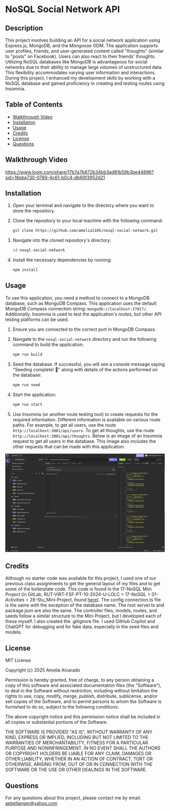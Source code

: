 # NoSQL Social Network API

## Description

This project involves building an API for a social network application using Express.js, MongoDB, and the Mongoose ODM. The application supports user profiles, friends, and user-generated content called "thoughts" (similar to "posts" on Facebook). Users can also react to their friends' thoughts. Utilizing NoSQL databases like MongoDB is advantageous for social networks due to their ability to manage large volumes of unstructured data. This flexibility accommodates varying user information and interactions. During this project, I enhanced my development skills by working with a NoSQL database and gained proficiency in creating and testing routes using Insomnia.

## Table of Contents

- [Walkthrough Video](#walkthrough-video)
- [Installation](#installation)
- [Usage](#usage)
- [Credits](#credits)
- [License](#license)
- [Questions](#questions)

## Walkthrough Video

https://www.loom.com/share/17b7a7b872b34bb3ad81b59b3be44896?sid=18eba730-0789-4c61-b0c4-db66f3952d21

## Installation
1. Open your terminal and navigate to the directory where you want to store the repository.

2. Clone the repository to your local machine with the following command:

    ```sh
    git clone https://github.com/amelia1105/nosql-social-network.git
    ```

3. Navigate into the cloned repository's directory:

    ```sh
    cd nosql-social-network
    ```

4. Install the necessary dependencies by running:

    ```sh
    npm install
    ```

## Usage
To use this application, you need a method to connect to a MongoDB database, such as MongoDB Compass. This application uses the default MongoDB Compass connection string: `mongodb://localhost:27017/`. Additionally, Insomnia is used to test the application's routes, but other API testing platforms can be used.

1. Ensure you are connected to the correct port in MongoDB Compass.

2. Navigate to the `nosql-social-network` directory and run the following command to build the application:

    ```sh
    npm run build
    ```

3. Seed the database. If successful, you will see a console message saying "Seeding complete! 🌱" along with details of the actions performed on the database:

    ```sh
    npm run seed
    ```

4. Start the application:

    ```sh
    npm run start
    ```

5. Use Insomnia (or another route testing tool) to create requests for the required information. Different information is available on various route paths. For example, to get all users, use the route `http://localhost:3001/api/users`. To get all thoughts, use the route `http://localhost:3001/api/thoughts`. Below is an image of an Insomnia request to get all users in the database. This image also includes the other requests that can be made with this application.

![get all users in database](./assets/insomnia.png)


## Credits

Although no starter code was available for this project, I used one of our previous class assignments to get the general layout of my files and to get some of the boilerplate code. This code is found in the 17-NoSQL Mini Project (in GitLab, RUT-VIRT-FSF-PT-10-2024-U-LOLC > 17-NoSQL > 01-Activities > 28-Stu_Mini-Project, found [here](https://git.bootcampcontent.com/Rutgers-University/RUT-VIRT-FSF-PT-10-2024-U-LOLC)). The config connection.ts file is the same with the exception of the database name. The root server.ts and package.json are also the same. The controller files, models, routes, and seeds follow a similar structure to the Mini Project, but I developed each of these myself. I also created the .gitignore file. I used GitHub Copilot and ChatGPT for debugging and for fake data, especially in the seed files and models.

## License

MIT License

Copyright (c) 2025 Amelia Alvarado

Permission is hereby granted, free of charge, to any person obtaining a copy
of this software and associated documentation files (the "Software"), to deal
in the Software without restriction, including without limitation the rights
to use, copy, modify, merge, publish, distribute, sublicense, and/or sell
copies of the Software, and to permit persons to whom the Software is
furnished to do so, subject to the following conditions:

The above copyright notice and this permission notice shall be included in all
copies or substantial portions of the Software.

THE SOFTWARE IS PROVIDED "AS IS", WITHOUT WARRANTY OF ANY KIND, EXPRESS OR
IMPLIED, INCLUDING BUT NOT LIMITED TO THE WARRANTIES OF MERCHANTABILITY,
FITNESS FOR A PARTICULAR PURPOSE AND NONINFRINGEMENT. IN NO EVENT SHALL THE
AUTHORS OR COPYRIGHT HOLDERS BE LIABLE FOR ANY CLAIM, DAMAGES OR OTHER
LIABILITY, WHETHER IN AN ACTION OF CONTRACT, TORT OR OTHERWISE, ARISING FROM,
OUT OF OR IN CONNECTION WITH THE SOFTWARE OR THE USE OR OTHER DEALINGS IN THE
SOFTWARE.

## Questions

For any questions about this project, please contact me by email: aebellanger@yahoo.com
